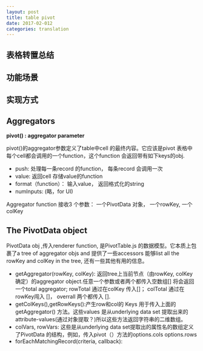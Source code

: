 ```yaml
---
layout: post
title: table pivot
date: 2017-02-012
categories: translation
---
```

## 表格转置总结

## 功能场景

## 实现方式

## Aggregators

**pivot() : aggregator parameter**

pivot()的aggregator参数定义了table中cell 的最终内容。它应该是pivot 表格中每个cell都会调用的一个function，这个function 会返回带有如下keys的obj.

* push: 处理每一条record 的function， 每条record 会调用一次
* value: 返回cell 存储value的function
* format（function）： 输入value， 返回格式化的string
* numInputs: (略，for UI)

Aggregator function 接收3 个参数： 一个PivotData 对象， 一个rowKey, 一个colKey


## The PivotData object

PivotData obj ,传入renderer function, 是PivotTable.js 的数据模型。它本质上包裹了a tree of aggregator objs and 提供了一些accessors 能够list all the rowKey and colKey in the tree, 还有一些其他有用的信息。

* getAggregator(rowKey, colKey): 返回tree上当前节点（由rowKey, colKey确定）的aggregator object.任意一个参数或者两个都传入空数组[] 将会返回一个total aggregator; rowTotal 通过在colKey 传入[]； colTotal 通过在rowKey闯入 []， overrall 两个都传入 [].
* getColKeys(),getRowKeys():产生row和col的 Keys 用于传入上面的getAggregator() 方法。这些values 是从underlying data set 提取出来的attribute-values(通过对象提取？)所以这些方法返回字符串的二维数组。
* colVars, rowVars: 这些是从underlying data set提取出的属性名的数组定义了PivotData 的结构，例如，传入pivot（）方法的options.cols options.rows
* forEachMatchingRecord(criteria, callback):







 
